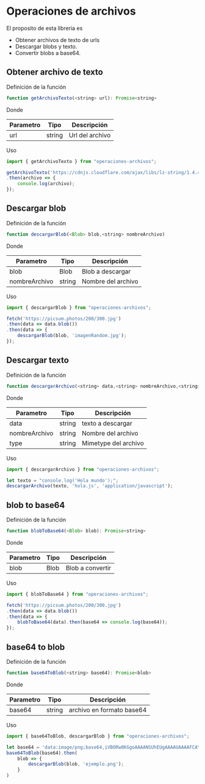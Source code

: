 # Operaciones de archivos

El proposito de esta libreria es 
- Obtener archivos de texto de urls
- Descargar blobs y texto.
- Convertir blobs a base64.

## Obtener archivo de texto

Definición de la función
```js
function getArchivoTexto(<string> url): Promise<string>
```

Donde

| Parametro | Tipo   | Descripción    |
|-----------|--------|----------------|
| url       | string | Url del archivo|

Uso
```js
import { getArchivoTexto } from "operaciones-archivos";

getArchivoTexto('https://cdnjs.cloudflare.com/ajax/libs/lz-string/1.4.4/lz-string.min.js')
.then(archivo => {
    console.log(archivo);
});
```

## Descargar blob

Definición de la función
```js
function descargarBlob(<Blob> blob,<string> nombreArchivo)
```

Donde

| Parametro    | Tipo   | Descripción       |
|--------------|--------|-------------------|
| blob         | Blob   | Blob a descargar  |
| nombreArchivo| string | Nombre del archivo|

Uso
```js
import { descargarBlob } from "operaciones-archivos";

fetch('https://picsum.photos/200/300.jpg')
.then(data => data.blob())
.then(data => {
    descargarBlob(blob, 'imagenRandom.jpg');
});

```

## Descargar texto

Definición de la función
```js
function descargarArchivo(<string> data,<string> nombreArchivo,<string> type)
```

Donde

| Parametro    | Tipo   | Descripción         |
|--------------|--------|---------------------|
| data         | string | texto a descargar   |
| nombreArchivo| string | Nombre del archivo  |
| type         | string | Mimetype del archivo|

Uso
```js
import { descargarArchivo } from "operaciones-archivos";

let texto = "console.log('Hola mundo');";
descargarArchivo(texto, 'hola.js', 'application/javascript');
```

## blob to base64

Definición de la función
```js
function blobToBase64(<Blob> blob): Promise<string>
```

Donde

| Parametro    | Tipo   | Descripción         |
|--------------|--------|---------------------|
| blob         | Blob   | Blob a convertir    |


Uso
```js
import { blobToBase64 } from "operaciones-archivos";

fetch('https://picsum.photos/200/300.jpg')
.then(data => data.blob())
.then(data => {
    blobToBase64(data).then(base64 => console.log(base64));        
});
```

## base64 to blob

Definición de la función
```js
function base64ToBlob(<string> base64): Promise<blob>
```

Donde

| Parametro    | Tipo   | Descripción                  |
|--------------|--------|----------------------------- |
| base64       | string | archivo en formato base64    |


Uso
```js
import { base64ToBlob, descargarBlob } from "operaciones-archivos";

let base64 = 'data:image/png;base64,iVBORw0KGgoAAAANSUhEUgAAAAUAAAAFCAYAAACNbyblAAAAHElEQVQI12P4//8/w38GIAXDIBKE0DHxgljNBAAO9TXL0Y4OHwAAAABJRU5ErkJggg==';
base64ToBlob(base64).then(
    blob => {
        descargarBlob(blob, 'ejemplo.png');
    }
)
```